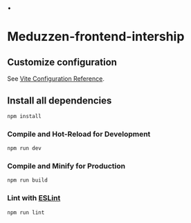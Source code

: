 # .

# Meduzzen-frontend-intership

## Customize configuration

See [Vite Configuration Reference](https://vitejs.dev/config/).

## Install all dependencies

```sh
npm install
```

### Compile and Hot-Reload for Development

```sh
npm run dev
```

### Compile and Minify for Production

```sh
npm run build
```

### Lint with [ESLint](https://eslint.org/)

```sh
npm run lint
```
